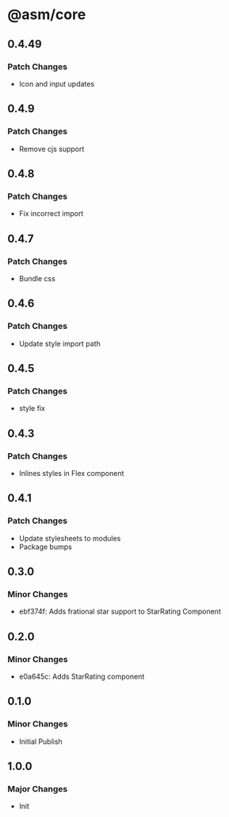 # @asm/core

## 0.4.49

### Patch Changes

- Icon and input updates

## 0.4.9

### Patch Changes

- Remove cjs support

## 0.4.8

### Patch Changes

- Fix incorrect import

## 0.4.7

### Patch Changes

- Bundle css

## 0.4.6

### Patch Changes

- Update style import path

## 0.4.5

### Patch Changes

- style fix

## 0.4.3

### Patch Changes

- Inlines styles in Flex component

## 0.4.1

### Patch Changes

- Update stylesheets to modules
- Package bumps

## 0.3.0

### Minor Changes

- ebf374f: Adds frational star support to StarRating Component

## 0.2.0

### Minor Changes

- e0a645c: Adds StarRating component

## 0.1.0

### Minor Changes

- Initial Publish

## 1.0.0

### Major Changes

- Init
